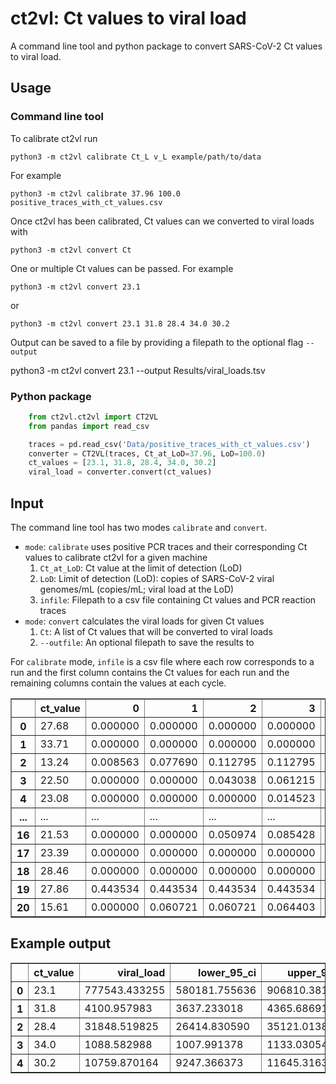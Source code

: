 # ct2vl: Ct values to viral load
A command line tool and python package to convert SARS-CoV-2 Ct values to viral load.

## Usage

### Command line tool

To calibrate ct2vl run

    python3 -m ct2vl calibrate Ct_L v_L example/path/to/data

For example

    python3 -m ct2vl calibrate 37.96 100.0 positive_traces_with_ct_values.csv

Once ct2vl has been calibrated, Ct values can we converted to viral loads with

    python3 -m ct2vl convert Ct

One or multiple Ct values can be passed. For example

    python3 -m ct2vl convert 23.1
or

    python3 -m ct2vl convert 23.1 31.8 28.4 34.0 30.2

Output can be saved to a file by providing a filepath to the optional flag `--output`

  python3 -m ct2vl convert 23.1 --output Results/viral_loads.tsv

### Python package
```python
    from ct2vl.ct2vl import CT2VL
    from pandas import read_csv

    traces = pd.read_csv('Data/positive_traces_with_ct_values.csv')
    converter = CT2VL(traces, Ct_at_LoD=37.96, LoD=100.0)
    ct_values = [23.1, 31.8, 28.4, 34.0, 30.2]
    viral_load = converter.convert(ct_values)
```

## Input

The command line tool has two modes `calibrate` and `convert`.

* `mode`: `calibrate` uses positive PCR traces and their corresponding Ct values to calibrate ct2vl for a given machine
   1. `Ct_at_LoD`: Ct value at the limit of detection (LoD)
   2. `LoD`: Limit of detection (LoD): copies of SARS-CoV-2 viral genomes/mL (copies/mL; viral load at the LoD)
   3. `infile`: Filepath to a csv file containing Ct values and PCR reaction traces
* `mode`: `convert` calculates the viral loads for given Ct values
    1. `Ct`: A list of Ct values that will be converted to viral loads
    2. `--outfile`: An optional filepath to save the results to

For `calibrate` mode, `infile` is a csv file where each row corresponds to a run and the first column contains the Ct values for each run and the remaining columns contain the values at each cycle.

<div>
<table border="1" class="dataframe">
  <thead>
    <tr style="text-align: right;">
      <th></th>
      <th>ct_value</th>
      <th>0</th>
      <th>1</th>
      <th>2</th>
      <th>3</th>
      <th>4</th>
      <th>5</th>
      <th>6</th>
      <th>7</th>
      <th>8</th>
      <th>...</th>
      <th>29</th>
      <th>30</th>
      <th>31</th>
      <th>32</th>
      <th>33</th>
      <th>34</th>
      <th>35</th>
      <th>36</th>
      <th>37</th>
      <th>38</th>
    </tr>
  </thead>
  <tbody>
    <tr>
      <th>0</th>
      <td>27.68</td>
      <td>0.000000</td>
      <td>0.000000</td>
      <td>0.000000</td>
      <td>0.000000</td>
      <td>0.000000</td>
      <td>0.036339</td>
      <td>0.105185</td>
      <td>0.140072</td>
      <td>0.213080</td>
      <td>...</td>
      <td>75.820797</td>
      <td>103.521744</td>
      <td>128.057320</td>
      <td>146.543328</td>
      <td>158.994255</td>
      <td>166.878167</td>
      <td>171.755301</td>
      <td>174.695708</td>
      <td>176.480445</td>
      <td>178.004733</td>
    </tr>
    <tr>
      <th>1</th>
      <td>33.71</td>
      <td>0.000000</td>
      <td>0.000000</td>
      <td>0.000000</td>
      <td>0.000000</td>
      <td>0.000000</td>
      <td>0.000000</td>
      <td>0.032859</td>
      <td>0.106156</td>
      <td>0.115075</td>
      <td>...</td>
      <td>1.498253</td>
      <td>3.242639</td>
      <td>6.929736</td>
      <td>14.413807</td>
      <td>26.735120</td>
      <td>42.908856</td>
      <td>60.642276</td>
      <td>77.436979</td>
      <td>90.894471</td>
      <td>98.702497</td>
    </tr>
    <tr>
      <th>2</th>
      <td>13.24</td>
      <td>0.008563</td>
      <td>0.077690</td>
      <td>0.112795</td>
      <td>0.112795</td>
      <td>0.112795</td>
      <td>0.112795</td>
      <td>0.112795</td>
      <td>0.112795</td>
      <td>0.250068</td>
      <td>...</td>
      <td>239.545742</td>
      <td>240.219129</td>
      <td>240.706006</td>
      <td>241.006463</td>
      <td>241.206473</td>
      <td>241.304155</td>
      <td>241.389261</td>
      <td>241.421420</td>
      <td>241.421420</td>
      <td>241.421420</td>
    </tr>
    <tr>
      <th>3</th>
      <td>22.50</td>
      <td>0.000000</td>
      <td>0.000000</td>
      <td>0.043038</td>
      <td>0.061215</td>
      <td>0.061215</td>
      <td>0.061215</td>
      <td>0.061215</td>
      <td>0.061215</td>
      <td>0.061215</td>
      <td>...</td>
      <td>177.787281</td>
      <td>185.406029</td>
      <td>190.989406</td>
      <td>195.223471</td>
      <td>198.308876</td>
      <td>200.551725</td>
      <td>202.243363</td>
      <td>203.463125</td>
      <td>204.342186</td>
      <td>205.015795</td>
    </tr>
    <tr>
      <th>4</th>
      <td>23.08</td>
      <td>0.000000</td>
      <td>0.000000</td>
      <td>0.000000</td>
      <td>0.014523</td>
      <td>0.038724</td>
      <td>0.083699</td>
      <td>0.116689</td>
      <td>0.131569</td>
      <td>0.131569</td>
      <td>...</td>
      <td>173.993467</td>
      <td>183.424795</td>
      <td>190.361277</td>
      <td>195.482481</td>
      <td>199.194926</td>
      <td>201.862966</td>
      <td>203.861077</td>
      <td>205.329761</td>
      <td>206.289263</td>
      <td>206.824331</td>
    </tr>
    <tr>
      <th>...</th>
      <td>...</td>
      <td>...</td>
      <td>...</td>
      <td>...</td>
      <td>...</td>
      <td>...</td>
      <td>...</td>
      <td>...</td>
      <td>...</td>
      <td>...</td>
      <td>...</td>
      <td>...</td>
      <td>...</td>
      <td>...</td>
      <td>...</td>
      <td>...</td>
      <td>...</td>
      <td>...</td>
      <td>...</td>
      <td>...</td>
      <td>...</td>
    </tr>
    <tr>
      <th>16</th>
      <td>21.53</td>
      <td>0.000000</td>
      <td>0.000000</td>
      <td>0.050974</td>
      <td>0.085428</td>
      <td>0.085428</td>
      <td>0.085428</td>
      <td>0.085428</td>
      <td>0.085428</td>
      <td>0.085428</td>
      <td>...</td>
      <td>194.717208</td>
      <td>201.251802</td>
      <td>206.238474</td>
      <td>209.977472</td>
      <td>212.850522</td>
      <td>214.995915</td>
      <td>216.711037</td>
      <td>217.980163</td>
      <td>218.880729</td>
      <td>219.491032</td>
    </tr>
    <tr>
      <th>17</th>
      <td>23.39</td>
      <td>0.000000</td>
      <td>0.000000</td>
      <td>0.000000</td>
      <td>0.000000</td>
      <td>0.000000</td>
      <td>0.080598</td>
      <td>0.126204</td>
      <td>0.224708</td>
      <td>0.254782</td>
      <td>...</td>
      <td>187.883601</td>
      <td>199.664452</td>
      <td>208.208690</td>
      <td>214.361070</td>
      <td>218.809716</td>
      <td>222.239450</td>
      <td>224.701419</td>
      <td>226.574815</td>
      <td>227.972374</td>
      <td>229.085984</td>
    </tr>
    <tr>
      <th>18</th>
      <td>28.46</td>
      <td>0.000000</td>
      <td>0.000000</td>
      <td>0.000000</td>
      <td>0.000000</td>
      <td>0.000000</td>
      <td>0.000000</td>
      <td>0.092015</td>
      <td>0.215467</td>
      <td>0.297682</td>
      <td>...</td>
      <td>51.416916</td>
      <td>80.692981</td>
      <td>112.770737</td>
      <td>142.339464</td>
      <td>165.674804</td>
      <td>182.084870</td>
      <td>193.083210</td>
      <td>200.171681</td>
      <td>204.779740</td>
      <td>208.237394</td>
    </tr>
    <tr>
      <th>19</th>
      <td>27.86</td>
      <td>0.443534</td>
      <td>0.443534</td>
      <td>0.443534</td>
      <td>0.443534</td>
      <td>0.443534</td>
      <td>0.443534</td>
      <td>0.443534</td>
      <td>0.443534</td>
      <td>0.443534</td>
      <td>...</td>
      <td>70.164310</td>
      <td>97.490787</td>
      <td>122.766640</td>
      <td>142.936795</td>
      <td>157.475829</td>
      <td>167.632976</td>
      <td>174.804737</td>
      <td>179.870366</td>
      <td>183.435423</td>
      <td>186.212804</td>
    </tr>
    <tr>
      <th>20</th>
      <td>15.61</td>
      <td>0.000000</td>
      <td>0.060721</td>
      <td>0.060721</td>
      <td>0.064403</td>
      <td>0.064403</td>
      <td>0.064403</td>
      <td>0.064403</td>
      <td>0.064403</td>
      <td>0.064403</td>
      <td>...</td>
      <td>225.043424</td>
      <td>226.333617</td>
      <td>227.403273</td>
      <td>228.214905</td>
      <td>228.866112</td>
      <td>229.370140</td>
      <td>229.680560</td>
      <td>229.890248</td>
      <td>229.967121</td>
      <td>229.967121</td>
    </tr>
  </tbody>
</table>
</div>


## Example output

<div>
<table border="1" class="dataframe">
  <thead>
    <tr style="text-align: right;">
      <th></th>
      <th>ct_value</th>
      <th>viral_load</th>
      <th>lower_95_ci</th>
      <th>upper_95_ci</th>
      <th>log10_viral_load</th>
      <th>log10_lower_95_ci</th>
      <th>log10_upper_95_ci</th>
    </tr>
  </thead>
  <tbody>
    <tr>
      <th>0</th>
      <td>23.1</td>
      <td>777543.433255</td>
      <td>580181.755636</td>
      <td>906810.381296</td>
      <td>5.890725</td>
      <td>5.763564</td>
      <td>5.957516</td>
    </tr>
    <tr>
      <th>1</th>
      <td>31.8</td>
      <td>4100.957983</td>
      <td>3637.233018</td>
      <td>4365.686911</td>
      <td>3.612885</td>
      <td>3.560771</td>
      <td>3.640053</td>
    </tr>
    <tr>
      <th>2</th>
      <td>28.4</td>
      <td>31848.519825</td>
      <td>26414.830590</td>
      <td>35121.013807</td>
      <td>4.503089</td>
      <td>4.421848</td>
      <td>4.545567</td>
    </tr>
    <tr>
      <th>3</th>
      <td>34.0</td>
      <td>1088.582988</td>
      <td>1007.991378</td>
      <td>1133.030544</td>
      <td>3.036862</td>
      <td>3.003457</td>
      <td>3.054242</td>
    </tr>
    <tr>
      <th>4</th>
      <td>30.2</td>
      <td>10759.870164</td>
      <td>9247.366373</td>
      <td>11645.316301</td>
      <td>4.031807</td>
      <td>3.966018</td>
      <td>4.066151</td>
    </tr>
  </tbody>
</table>
</div>

